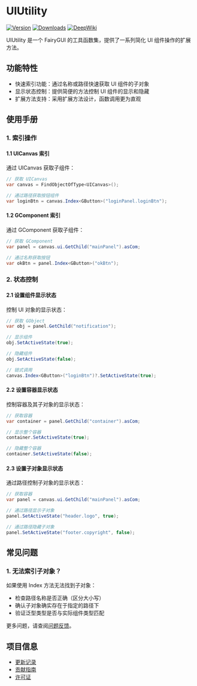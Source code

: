 # UIUtility

[![Version](https://img.shields.io/npm/v/org.eframework.u3d.fgui)](https://www.npmjs.com/package/org.eframework.u3d.fgui)
[![Downloads](https://img.shields.io/npm/dm/org.eframework.u3d.fgui)](https://www.npmjs.com/package/org.eframework.u3d.fgui)
[![DeepWiki](https://img.shields.io/badge/DeepWiki-Explore-blue)](https://deepwiki.com/eframework-org/U3D.FGUI)

UIUtility 是一个 FairyGUI 的工具函数集，提供了一系列简化 UI 组件操作的扩展方法。

## 功能特性

- 快速索引功能：通过名称或路径快速获取 UI 组件的子对象
- 显示状态控制：提供简便的方法控制 UI 组件的显示和隐藏
- 扩展方法支持：采用扩展方法设计，函数调用更为直观

## 使用手册

### 1. 索引操作

#### 1.1 UICanvas 索引

通过 UICanvas 获取子组件：

```csharp
// 获取 UICanvas
var canvas = FindObjectOfType<UICanvas>();

// 通过路径获取按钮组件
var loginBtn = canvas.Index<GButton>("loginPanel.loginBtn");
```

#### 1.2 GComponent 索引

通过 GComponent 获取子组件：

```csharp
// 获取 GComponent
var panel = canvas.ui.GetChild("mainPanel").asCom;

// 通过名称获取按钮
var okBtn = panel.Index<GButton>("okBtn");
```

### 2. 状态控制

#### 2.1 设置组件显示状态

控制 UI 对象的显示状态：

```csharp
// 获取 GObject
var obj = panel.GetChild("notification");

// 显示组件
obj.SetActiveState(true);

// 隐藏组件
obj.SetActiveState(false);

// 链式调用
canvas.Index<GButton>("loginBtn")?.SetActiveState(true);
```

#### 2.2 设置容器显示状态

控制容器及其子对象的显示状态：

```csharp
// 获取容器
var container = panel.GetChild("container").asCom;

// 显示整个容器
container.SetActiveState(true);

// 隐藏整个容器
container.SetActiveState(false);
```

#### 2.3 设置子对象显示状态

通过路径控制子对象的显示状态：

```csharp
// 获取容器
var panel = canvas.ui.GetChild("mainPanel").asCom;

// 通过路径显示子对象
panel.SetActiveState("header.logo", true);

// 通过路径隐藏子对象
panel.SetActiveState("footer.copyright", false);
```

## 常见问题

### 1. 无法索引子对象？

如果使用 Index 方法无法找到子对象：
- 检查路径名称是否正确（区分大小写）
- 确认子对象确实存在于指定的路径下
- 验证泛型类型是否与实际组件类型匹配

更多问题，请查阅[问题反馈](../CONTRIBUTING.md#问题反馈)。

## 项目信息

- [更新记录](../CHANGELOG.md)
- [贡献指南](../CONTRIBUTING.md)
- [许可证](../LICENSE.md)
